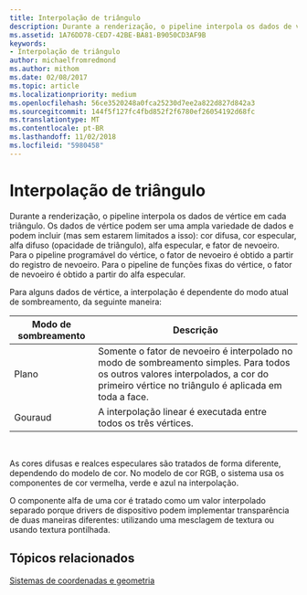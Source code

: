 ```yaml
---
title: Interpolação de triângulo
description: Durante a renderização, o pipeline interpola os dados de vértice em cada triângulo.
ms.assetid: 1A76DD78-CED7-42BE-BA81-B9050CD3AF9B
keywords:
- Interpolação de triângulo
author: michaelfromredmond
ms.author: mithom
ms.date: 02/08/2017
ms.topic: article
ms.localizationpriority: medium
ms.openlocfilehash: 56ce3520248a0fca25230d7ee2a822d827d842a3
ms.sourcegitcommit: 144f5f127fc4fbd852f2f6780ef26054192d68fc
ms.translationtype: MT
ms.contentlocale: pt-BR
ms.lasthandoff: 11/02/2018
ms.locfileid: "5980458"
---
```

# <a name="triangle-interpolation"></a>Interpolação de triângulo


Durante a renderização, o pipeline interpola os dados de vértice em cada triângulo. Os dados de vértice podem ser uma ampla variedade de dados e podem incluir (mas sem estarem limitados a isso): cor difusa, cor especular, alfa difuso (opacidade de triângulo), alfa especular, e fator de nevoeiro. Para o pipeline programável do vértice, o fator de nevoeiro é obtido a partir do registro de nevoeiro. Para o pipeline de funções fixas do vértice, o fator de nevoeiro é obtido a partir do alfa especular.

Para alguns dados de vértice, a interpolação é dependente do modo atual de sombreamento, da seguinte maneira:

| Modo de sombreamento | Descrição                                                                                                                                                                 |
|--------------|-----------------------------------------------------------------------------------------------------------------------------------------------------------------------------|
| Plano         | Somente o fator de nevoeiro é interpolado no modo de sombreamento simples. Para todos os outros valores interpolados, a cor do primeiro vértice no triângulo é aplicada em toda a face. |
| Gouraud      | A interpolação linear é executada entre todos os três vértices.                                                                                                               |

 

As cores difusas e realces especulares são tratados de forma diferente, dependendo do modelo de cor. No modelo de cor RGB, o sistema usa os componentes de cor vermelha, verde e azul na interpolação.

O componente alfa de uma cor é tratado como um valor interpolado separado porque drivers de dispositivo podem implementar transparência de duas maneiras diferentes: utilizando uma mesclagem de textura ou usando textura pontilhada.

## <a name="span-idrelated-topicsspanrelated-topics"></a><span id="related-topics"></span>Tópicos relacionados


[Sistemas de coordenadas e geometria](coordinate-systems-and-geometry.md)

 

 




